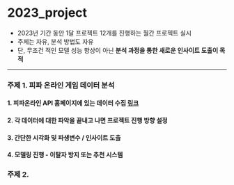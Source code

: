 # 2023_project
- 2023년 기간 동안 1달 프로젝트 12개를 진행하는 월간 프로젝트 실시
- 주제는 자유, 분석 방법도 자유
- 단, 무조건 적인 모델 성능 향상이 아닌 **분석 과정을 통한 새로운 인사이트 도출이 목적**

---
### 주제 1. 피파 온라인 게임 데이터 분석
#### 1. 피파온라인 API 홈페이지에 있는 데이터 수집 [링크](https://developers.nexon.com/fifaonline4)
#### 2. 각 데이터에 대한 파악을 끝내고 나면 프로젝트 진행 방향 설정
#### 3. 간단한 시각화 및 파생변수 / 인사이트 도출
#### 4. 모델링 진행 - 이탈자 방지 또는 추천 시스템


### 주제 2. 
